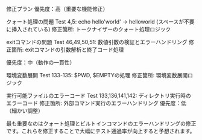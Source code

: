 修正プラン
優先度：高（重要な機能修正）

クォート処理の問題
Test 4,5: echo hello'world' → helloworld (スペースが不要に挿入されている)
修正箇所: トークナイザーのクォート処理ロジック

exitコマンドの問題
Test 46,49,50,51: 数値引数の検証とエラーハンドリング
修正箇所: exitコマンドの引数解析と終了コード処理

優先度：中（動作の一貫性）

環境変数展開
Test 133-135: $PWD, $EMPTYの処理
修正箇所: 環境変数展開ロジック

実行可能ファイルのエラーコード
Test 133,136,141,142: ディレクトリ実行時のエラーコード
修正箇所: 外部コマンド実行のエラーハンドリング
優先度：低（細かい調整）

最も重要なのはクォート処理とビルトインコマンドのエラーハンドリングの修正です。これらを修正することで大幅にテスト通過率が向上すると予想されます。